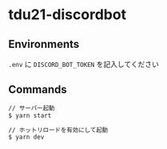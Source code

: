 # tdu21-discordbot

## Environments

`.env` に `DISCORD_BOT_TOKEN` を記入してください

## Commands

```bash
// サーバー起動
$ yarn start

// ホットリロードを有効にして起動
$ yarn dev
```
